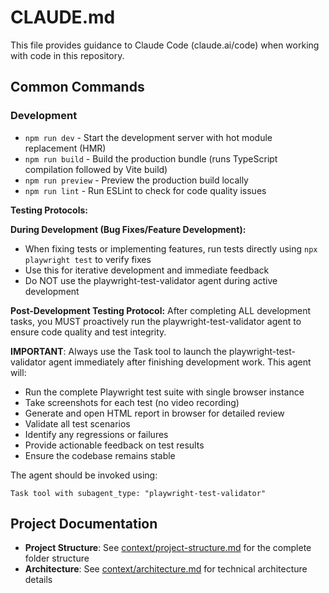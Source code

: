 # CLAUDE.md

This file provides guidance to Claude Code (claude.ai/code) when working with code in this repository.

## Common Commands

### Development
- `npm run dev` - Start the development server with hot module replacement (HMR)
- `npm run build` - Build the production bundle (runs TypeScript compilation followed by Vite build)
- `npm run preview` - Preview the production build locally
- `npm run lint` - Run ESLint to check for code quality issues

**Testing Protocols:**

**During Development (Bug Fixes/Feature Development):**
- When fixing tests or implementing features, run tests directly using `npx playwright test` to verify fixes
- Use this for iterative development and immediate feedback
- Do NOT use the playwright-test-validator agent during active development

**Post-Development Testing Protocol:**
After completing ALL development tasks, you MUST proactively run the playwright-test-validator agent to ensure code quality and test integrity.

**IMPORTANT**: Always use the Task tool to launch the playwright-test-validator agent immediately after finishing development work. This agent will:
- Run the complete Playwright test suite with single browser instance
- Take screenshots for each test (no video recording)
- Generate and open HTML report in browser for detailed review
- Validate all test scenarios
- Identify any regressions or failures
- Provide actionable feedback on test results
- Ensure the codebase remains stable

The agent should be invoked using:
```
Task tool with subagent_type: "playwright-test-validator"
```

## Project Documentation

- **Project Structure**: See [context/project-structure.md](context/project-structure.md) for the complete folder structure
- **Architecture**: See [context/architecture.md](context/architecture.md) for technical architecture details